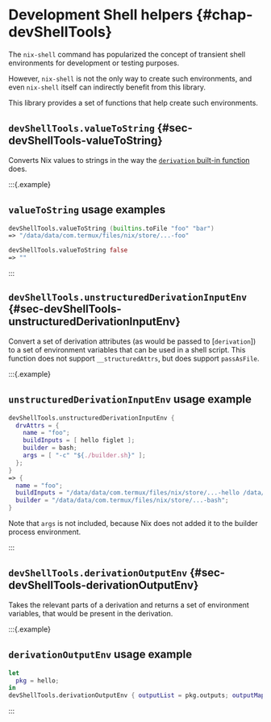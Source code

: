 # Development Shell helpers {#chap-devShellTools}

The `nix-shell` command has popularized the concept of transient shell environments for development or testing purposes.
<!--
  We should try to document the product, not its development process in the Nixpkgs reference manual,
  but *something* needs to be said to provide context for this library.
  This is the most future proof sentence I could come up with while Nix itself does yet make use of this.
  Relevant is the current status of the devShell attribute "project": https://github.com/NixOS/nix/issues/7501
  -->
However, `nix-shell` is not the only way to create such environments, and even `nix-shell` itself can indirectly benefit from this library.

This library provides a set of functions that help create such environments.

## `devShellTools.valueToString` {#sec-devShellTools-valueToString}

Converts Nix values to strings in the way the [`derivation` built-in function](https://nix.dev/manual/nix/2.23/language/derivations) does.

:::{.example}
## `valueToString` usage examples

```nix
devShellTools.valueToString (builtins.toFile "foo" "bar")
=> "/data/data/com.termux/files/nix/store/...-foo"
```

```nix
devShellTools.valueToString false
=> ""
```

:::

## `devShellTools.unstructuredDerivationInputEnv` {#sec-devShellTools-unstructuredDerivationInputEnv}

Convert a set of derivation attributes (as would be passed to [`derivation`]) to a set of environment variables that can be used in a shell script.
This function does not support `__structuredAttrs`, but does support `passAsFile`.

:::{.example}
## `unstructuredDerivationInputEnv` usage example

```nix
devShellTools.unstructuredDerivationInputEnv {
  drvAttrs = {
    name = "foo";
    buildInputs = [ hello figlet ];
    builder = bash;
    args = [ "-c" "${./builder.sh}" ];
  };
}
=> {
  name = "foo";
  buildInputs = "/data/data/com.termux/files/nix/store/...-hello /data/data/com.termux/files/nix/store/...-figlet";
  builder = "/data/data/com.termux/files/nix/store/...-bash";
}
```

Note that `args` is not included, because Nix does not added it to the builder process environment.

:::

## `devShellTools.derivationOutputEnv` {#sec-devShellTools-derivationOutputEnv}

Takes the relevant parts of a derivation and returns a set of environment variables, that would be present in the derivation.

:::{.example}
## `derivationOutputEnv` usage example

```nix
let
  pkg = hello;
in
devShellTools.derivationOutputEnv { outputList = pkg.outputs; outputMap = pkg; }
```

:::

